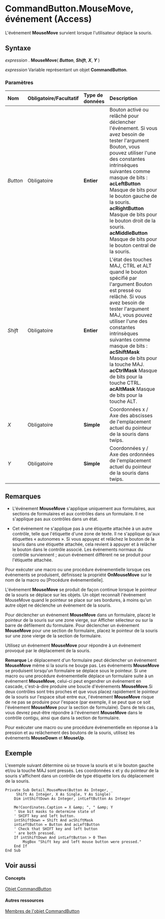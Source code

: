 
# CommandButton.MouseMove, événement (Access)

L'événement  **MouseMove** survient lorsque l'utilisateur déplace la souris.
 


## Syntaxe

*expression* . **MouseMove**( ***Button***, ***Shift***, ***X***, ***Y*** )
 

 
*expression* Variable représentant un objet **CommandButton**.
 

 

### Paramètres



|**Nom**|**Obligatoire/Facultatif**|**Type de données**|**Description**|
|:-----|:-----|:-----|:-----|
| _Button_|Obligatoire|**Entier**|Bouton activé ou relâché pour déclencher l'événement. Si vous avez besoin de tester l'argument Bouton, vous pouvez utiliser l'une des constantes intrinsèques suivantes comme masque de bits : **acLeftButton** Masque de bits pour le bouton gauche de la souris. **acRightButton** Masque de bits pour le bouton droit de la souris. **acMiddleButton** Masque de bits pour le bouton central de la souris.|
| _Shift_|Obligatoire|**Entier**|L'état des touches MAJ, CTRL et ALT quand le bouton spécifié par l'argument Bouton est pressé ou relâché. Si vous avez besoin de tester l'argument MAJ, vous pouvez utiliser l'une des constantes intrinsèques suivantes comme masque de bits : **acShiftMask** Masque de bits pour la touche MAJ. **acCtrlMask** Masque de bits pour la touche CTRL. **acAltMask** Masque de bits pour la touche ALT.|
| _X_|Obligatoire|**Simple**|Coordonnées x / Axe des abscisses de l'emplacement actuel du pointeur de la souris dans twips. |
| _Y_|Obligatoire|**Simple**|Coordonnées y / Axe des ordonnées de l'emplacement actuel du pointeur de la souris dans twips.|

## Remarques


 

 

- L'événement  **MouseMove** s'applique uniquement aux formulaires, aux sections de formulaires et aux contrôles dans un formulaire. Il ne s'applique pas aux contrôles dans un état.
    
 
- Cet événement ne s'applique pas à une étiquette attachée à un autre contrôle, telle que l'étiquette d'une zone de texte. Il ne s'applique qu'aux étiquettes « autonomes ». Si vous appuyez et relâchez le bouton de la souris dans une étiquette attachée, cela revient à appuyer et à relâcher le bouton dans le contrôle associé. Les événements normaux du contrôle surviennent ; aucun événement différent ne se produit pour l'étiquette attachée.
    
 

 

 
Pour exécuter une macro ou une procédure événementielle lorsque ces événements se produisent, définissez la propriété  **OnMouseMove** sur le nom de la macro ou [Procédure événementielle].
 

 
L'événement  **MouseMove** se produit de façon continue lorsque le pointeur de la souris se déplace sur les objets. Un objet reconnaît l'événement MouseMove quand le pointeur se place sur ses bordures, à moins qu'un autre objet ne déclenche un événement de la souris.
 

 
Pour déclencher un événement  **MouseMove** dans un formulaire, placez le pointeur de la souris sur une zone vierge, sur Afficher sélecteur ou sur la barre de défilement du formulaire. Pour déclencher un événement **MouseMove** pour une section de formulaire, placez le pointeur de la souris sur une zone vierge de la section de formulaire.
 

 
Utilisez un événement  **MouseMove** pour répondre à un événement provoqué par le déplacement de la souris.
 

 

 **Remarque**  Le déplacement d'un formulaire peut déclencher un événement  **MouseMove** même si la souris ne bouge pas. Les événements **MouseMove** se produisent lorsqu'un formulaire se déplace sous le pointeur. Si une macro ou une procédure événementielle déplace un formulaire suite à un événement **MouseMove**, celui-ci peut engendrer un événement en cascade, c'est-à-dire produire une boucle d'événements **MouseMove**.Si deux contrôles sont très proches et que vous placez rapidement le pointeur de la souris sur l'espace situé entre eux, l'événement  **MouseMove** risque de ne pas se produire pour l'espace (par exemple, il se peut que ce soit l'événement **MouseMove** pour la section de formulaire). Dans de tels cas, vous devrez peut-être répondre à l'événement **MouseMove** dans le contrôle contigu, ainsi que dans la section de formulaire.
 

Pour exécuter une macro ou une procédure événementielle en réponse à la pression et au relâchement des boutons de la souris, utilisez les événements  **MouseDown** et **MouseUp**.
 

 

## Exemple

L'exemple suivant détermine où se trouve la souris et si le bouton gauche et/ou la touche MAJ sont pressés. Les coordonnées x et y du pointeur de la souris s'affichent dans un contrôle de type étiquette lors du déplacement de la souris.
 

 

```
Private Sub Detail_MouseMove(Button As Integer, _ 
     Shift As Integer, X As Single, Y As Single) 
    Dim intShiftDown As Integer, intLeftButton As Integer 
 
    Me!Coordinates.Caption = X &amp; ", " &amp; Y 
    ' Use bit masks to determine state of 
    ' SHIFT key and left button. 
    intShiftDown = Shift And acShiftMask 
    intLeftButton = Button And acLeftButton 
    ' Check that SHIFT key and left button  
    ' are both pressed. 
    If intShiftDown And intLeftButton > 0 Then 
        MsgBox "Shift key and left mouse button were pressed." 
    End If 
End Sub 

```


## Voir aussi


#### Concepts


 
[Objet CommandButton](25e7c0b7-03c1-dffe-8f52-4ec59739f6b8.md)
#### Autres ressources


 
[Membres de l'objet CommandButton](9e1c10e6-0d03-78fd-ac9d-3f086ce1e0f5.md)